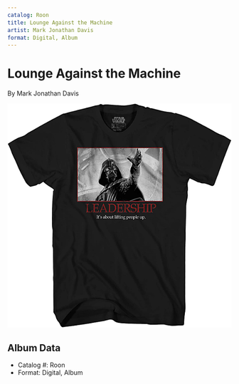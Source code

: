 ```yaml
---
catalog: Roon
title: Lounge Against the Machine
artist: Mark Jonathan Davis
format: Digital, Album
---
```


# Lounge Against the Machine

By Mark Jonathan Davis

![](../../assets/albumcovers/Mark_Jonathan_Davis-Lounge_Against_the_Machine.png)

## Album Data

- Catalog #: Roon
- Format: Digital, Album

